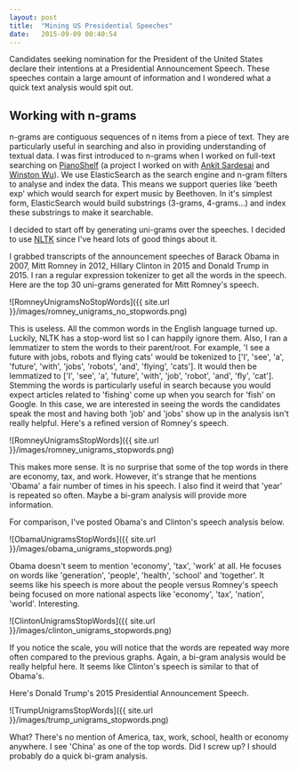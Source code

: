 ```yaml
---
layout: post
title:  "Mining US Presidential Speeches"
date:   2015-09-09 00:40:54
---
```


Candidates seeking nomination for the President of the United States declare their intentions at a Presidential Announcement Speech. These speeches contain a large amount of information and I wondered what a quick text analysis would spit out.

## Working with n-grams ##

n-grams are contiguous sequences of n items from a piece of text. They are particularly useful in searching and also in providing understanding of textual data. I was first introduced to n-grams when I worked on full-text searching on [PianoShelf](http://pianoshelf.com/sheetmusic) (a project I worked on with [Ankit Sardesai](http://ankitsardesai.ca) and [Winston Wu](http://github.com/winxton)). We use ElasticSearch as the search engine and n-gram filters to analyse and index  the data. This means we support queries like 'beeth exp' which would search for expert music by Beethoven. In it's simplest form, ElasticSearch would build substrings (3-grams, 4-grams...) and index these substrings to make it searchable.

I decided to start off by generating uni-grams over the speeches. I decided to use [NLTK](http://nltk.org/) since I've heard lots of good things about it.

I grabbed transcripts of the announcement speeches of Barack Obama in 2007, Mitt Romney in 2012, Hillary Clinton in 2015 and Donald Trump in 2015. I ran a regular expression tokenizer to get all the words in the speech. Here are the top 30 uni-grams generated for Mitt Romney's speech.

![RomneyUnigramsNoStopWords]({{ site.url }}/images/romney_unigrams_no_stopwords.png)

This is useless. All the common words in the English language turned up. Luckily, NLTK has a stop-word list so I can happily ignore them. Also, I ran a lemmatizer to stem the words to their parent/root. For example, 'I see a future with jobs, robots and flying cats' would be tokenized to ['I', 'see', 'a', 'future', 'with', 'jobs', 'robots', 'and', 'flying', 'cats']. It would then be lemmatized to ['I', 'see', 'a', 'future', 'with', 'job', 'robot', 'and', 'fly', 'cat']. Stemming the words is particularly useful in search because you would expect articles related to 'fishing' come up when you search for 'fish' on Google. In this case, we are interested in seeing the words the candidates speak the most and having both 'job' and 'jobs' show up in the analysis isn't really helpful. Here's a refined version of Romney's speech.

![RomneyUnigramsStopWords]({{ site.url }}/images/romney_unigrams_stopwords.png)

This makes more sense. It is no surprise that some of the top words in there are economy, tax, and work. However, it's strange that he mentions 'Obama' a fair number of times in his speech. I also find it weird that 'year' is repeated so often. Maybe a bi-gram analysis will provide more information.

For comparison, I've posted Obama's and Clinton's speech analysis below.

![ObamaUnigramsStopWords]({{ site.url }}/images/obama_unigrams_stopwords.png)

Obama doesn't seem to mention 'economy', 'tax', 'work' at all. He focuses on words like 'generation', 'people', 'health', 'school' and 'together'. It seems like his speech is more about the people versus Romney's speech being focused on more national aspects like 'economy', 'tax', 'nation', 'world'. Interesting.

![ClintonUnigramsStopWords]({{ site.url }}/images/clinton_unigrams_stopwords.png)

If you notice the scale, you will notice that the words are repeated way more often compared to the previous graphs. Again, a bi-gram analysis would be really helpful here. It seems like Clinton's speech is similar to that of Obama's.

Here's Donald Trump's 2015 Presidential Announcement Speech.

![TrumpUnigramsStopWords]({{ site.url }}/images/trump_unigrams_stopwords.png)

What? There's no mention of America, tax, work, school, health or economy anywhere. I see 'China' as one of the top words. Did I screw up? I should probably do a quick bi-gram analysis.




